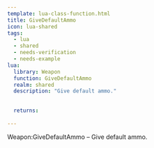 ```yaml
---
template: lua-class-function.html
title: GiveDefaultAmmo
icon: lua-shared
tags:
  - lua
  - shared
  - needs-verification
  - needs-example
lua:
  library: Weapon
  function: GiveDefaultAmmo
  realm: shared
  description: "Give default ammo."
  
  
  returns:
    
---
```


<div class="lua__search__keywords">
Weapon:GiveDefaultAmmo &#x2013; Give default ammo.
</div>
